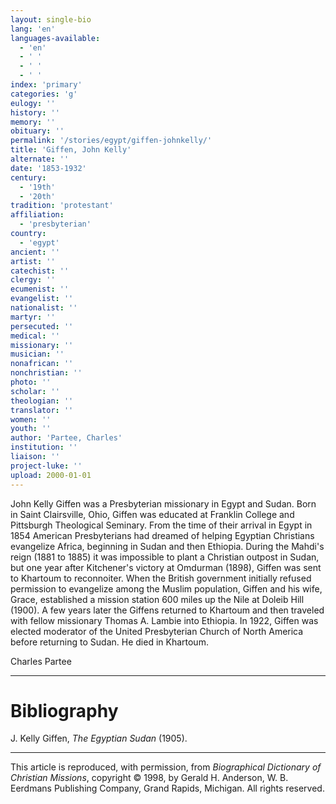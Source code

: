 ```yaml
---
layout: single-bio
lang: 'en'
languages-available:
  - 'en'
  - ' '
  - ' '
  - ' '
index: 'primary'
categories: 'g'
eulogy: ''
history: ''
memory: ''
obituary: ''
permalink: '/stories/egypt/giffen-johnkelly/'
title: 'Giffen, John Kelly'
alternate: ''
date: '1853-1932'
century:
  - '19th'
  - '20th'
tradition: 'protestant'
affiliation:
  - 'presbyterian'
country:
  - 'egypt'
ancient: ''
artist: ''
catechist: ''
clergy: ''
ecumenist: ''
evangelist: ''
nationalist: ''
martyr: ''
persecuted: ''
medical: ''
missionary: ''
musician: ''
nonafrican: ''
nonchristian: ''
photo: ''
scholar: ''
theologian: ''
translator: ''
women: ''
youth: ''
author: 'Partee, Charles'
institution: ''
liaison: ''
project-luke: ''
upload: 2000-01-01
---
```



John Kelly Giffen was a Presbyterian missionary in Egypt and Sudan. Born in Saint Clairsville, Ohio, Giffen was educated at Franklin College and Pittsburgh Theological Seminary. From the time of their arrival in Egypt in 1854 American Presbyterians had dreamed of helping Egyptian Christians evangelize Africa, beginning in Sudan and then Ethiopia. During the Mahdi's reign (1881 to 1885) it was impossible to plant a Christian outpost in Sudan, but one year after Kitchener's victory at Omdurman (1898), Giffen was sent to Khartoum to reconnoiter. When the British government initially refused permission to evangelize among the Muslim population, Giffen and his wife, Grace, established a mission station 600 miles up the Nile at Doleib Hill (1900). A few years later the Giffens returned to Khartoum and then traveled with fellow missionary Thomas A. Lambie into Ethiopia. In 1922, Giffen was elected moderator of the United Presbyterian Church of North America before returning to Sudan. He died in Khartoum.

Charles Partee

---

# Bibliography

J. Kelly Giffen, *The Egyptian Sudan* (1905).

---

This article is reproduced, with permission, from *Biographical Dictionary of Christian Missions*, copyright © 1998, by Gerald H. Anderson, W. B. Eerdmans Publishing Company, Grand Rapids, Michigan. All rights reserved.